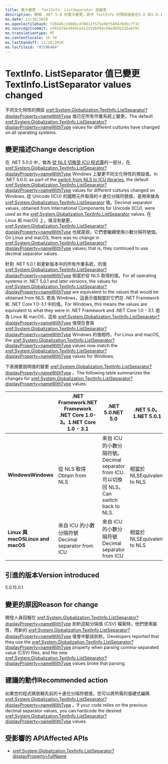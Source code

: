 ```yaml
---
title: 重大變更： TextInfo. ListSeparator 值變更
description: 瞭解 .NET 5.0 的重大變更，其中 TextInfo 的預設值是在5.0 和5.0.1 版之間變更。
ms.date: 12/10/2020
ms.openlocfilehash: 720d46c1908bcd70812f575a90f580470dbc7f32
ms.sourcegitcommit: e301979e3049ce412d19b094c60ed95b316a8f8c
ms.translationtype: MT
ms.contentlocale: zh-TW
ms.lasthandoff: 12/16/2020
ms.locfileid: "97596484"
---
```

# <a name="textinfolistseparator-values-changed"></a><span data-ttu-id="9946a-103">TextInfo. ListSeparator 值已變更</span><span class="sxs-lookup"><span data-stu-id="9946a-103">TextInfo.ListSeparator values changed</span></span>

<span data-ttu-id="9946a-104">不同文化特性的預設 <xref:System.Globalization.TextInfo.ListSeparator?displayProperty=nameWithType> 值已在所有作業系統上變更。</span><span class="sxs-lookup"><span data-stu-id="9946a-104">The default <xref:System.Globalization.TextInfo.ListSeparator?displayProperty=nameWithType> values for different cultures have changed on all operating systems.</span></span>

## <a name="change-description"></a><span data-ttu-id="9946a-105">變更描述</span><span class="sxs-lookup"><span data-stu-id="9946a-105">Change description</span></span>

<span data-ttu-id="9946a-106">在 .NET 5.0.0 中，做為 [從 NLS 切換至 ICU 程式庫](icu-globalization-api.md)的一部分，在 <xref:System.Globalization.TextInfo.ListSeparator?displayProperty=nameWithType> Windows 上變更不同文化特性的預設值。</span><span class="sxs-lookup"><span data-stu-id="9946a-106">In .NET 5.0.0, as part of the [switch from NLS to ICU libraries](icu-globalization-api.md), the default <xref:System.Globalization.TextInfo.ListSeparator?displayProperty=nameWithType> values for different cultures changed on Windows.</span></span> <span data-ttu-id="9946a-107">從 Unicode (ICU) 的國際元件取得的十進位分隔符號值，是用來做為 <xref:System.Globalization.TextInfo.ListSeparator> 值。</span><span class="sxs-lookup"><span data-stu-id="9946a-107">Decimal separator values, obtained from International Components for Unicode (ICU), were used as the <xref:System.Globalization.TextInfo.ListSeparator> values.</span></span> <span data-ttu-id="9946a-108">在 Linux 和 macOS 上，值沒有變更， <xref:System.Globalization.TextInfo.ListSeparator?displayProperty=nameWithType> 也就是說，它們會繼續使用小數分隔符號值。</span><span class="sxs-lookup"><span data-stu-id="9946a-108">On Linux and macOS, there was no change in <xref:System.Globalization.TextInfo.ListSeparator?displayProperty=nameWithType> values; that is, they continued to use decimal separator values.</span></span>

<span data-ttu-id="9946a-109">針對 .NET 5.0.1 和更新版本中的所有作業系統，的值 <xref:System.Globalization.TextInfo.ListSeparator?displayProperty=nameWithType> 相當於從 NLS 取得的值。</span><span class="sxs-lookup"><span data-stu-id="9946a-109">For all operating systems in .NET 5.0.1 and later versions, the values for <xref:System.Globalization.TextInfo.ListSeparator?displayProperty=nameWithType> are equivalent to the values that would be obtained from NLS.</span></span> <span data-ttu-id="9946a-110">若為 Windows，這表示值相當於它們在 .NET Framework 和 .NET Core 1.0-3.1 中的值。</span><span class="sxs-lookup"><span data-stu-id="9946a-110">For Windows, this means the values are equivalent to what they were in .NET Framework and .NET Core 1.0 - 3.1.</span></span> <span data-ttu-id="9946a-111">若為 Linux 和 macOS，這些 <xref:System.Globalization.TextInfo.ListSeparator?displayProperty=nameWithType> 值現在會與 <xref:System.Globalization.TextInfo.ListSeparator?displayProperty=nameWithType> Windows 的值相符。</span><span class="sxs-lookup"><span data-stu-id="9946a-111">For Linux and macOS, the <xref:System.Globalization.TextInfo.ListSeparator?displayProperty=nameWithType> values now match the <xref:System.Globalization.TextInfo.ListSeparator?displayProperty=nameWithType> values for Windows.</span></span>

<span data-ttu-id="9946a-112">下表摘要說明值的變更 <xref:System.Globalization.TextInfo.ListSeparator?displayProperty=nameWithType> 。</span><span class="sxs-lookup"><span data-stu-id="9946a-112">The following table summarizes the changes for <xref:System.Globalization.TextInfo.ListSeparator?displayProperty=nameWithType> values.</span></span>

| | <span data-ttu-id="9946a-113">.NET Framework</span><span class="sxs-lookup"><span data-stu-id="9946a-113">.NET Framework</span></span><br/><span data-ttu-id="9946a-114">.NET Core 1.0-3。1</span><span class="sxs-lookup"><span data-stu-id="9946a-114">.NET Core 1.0 - 3.1</span></span> | <span data-ttu-id="9946a-115">.NET 5.0</span><span class="sxs-lookup"><span data-stu-id="9946a-115">.NET 5.0</span></span> | <span data-ttu-id="9946a-116">.NET 5.0。1</span><span class="sxs-lookup"><span data-stu-id="9946a-116">.NET 5.0.1</span></span> |
-|-|-|-
| <span data-ttu-id="9946a-117">**Windows**</span><span class="sxs-lookup"><span data-stu-id="9946a-117">**Windows**</span></span> | <span data-ttu-id="9946a-118">從 NLS 取得</span><span class="sxs-lookup"><span data-stu-id="9946a-118">Obtain from NLS</span></span> | <span data-ttu-id="9946a-119">來自 ICU 的小數分隔符號。</span><span class="sxs-lookup"><span data-stu-id="9946a-119">Decimal separator from ICU.</span></span><br/><span data-ttu-id="9946a-120">可以切換回 NLS。</span><span class="sxs-lookup"><span data-stu-id="9946a-120">Can switch back to NLS.</span></span> | <span data-ttu-id="9946a-121">相當於 NLS</span><span class="sxs-lookup"><span data-stu-id="9946a-121">Equivalent to NLS</span></span> |
| <span data-ttu-id="9946a-122">**Linux 與 macOS**</span><span class="sxs-lookup"><span data-stu-id="9946a-122">**Linux and macOS**</span></span> | <span data-ttu-id="9946a-123">來自 ICU 的小數分隔符號</span><span class="sxs-lookup"><span data-stu-id="9946a-123">Decimal separator from ICU</span></span> | <span data-ttu-id="9946a-124">來自 ICU 的小數分隔符號</span><span class="sxs-lookup"><span data-stu-id="9946a-124">Decimal separator from ICU</span></span> | <span data-ttu-id="9946a-125">相當於 NLS</span><span class="sxs-lookup"><span data-stu-id="9946a-125">Equivalent to NLS</span></span> |

## <a name="version-introduced"></a><span data-ttu-id="9946a-126">引進的版本</span><span class="sxs-lookup"><span data-stu-id="9946a-126">Version introduced</span></span>

<span data-ttu-id="9946a-127">5.0.1</span><span class="sxs-lookup"><span data-stu-id="9946a-127">5.0.1</span></span>

## <a name="reason-for-change"></a><span data-ttu-id="9946a-128">變更的原因</span><span class="sxs-lookup"><span data-stu-id="9946a-128">Reason for change</span></span>

<span data-ttu-id="9946a-129">開發人員回報在 <xref:System.Globalization.TextInfo.ListSeparator?displayProperty=nameWithType> 剖析逗點分隔值 (CSV) 檔案時，他們使用屬性，而新的 <xref:System.Globalization.TextInfo.ListSeparator?displayProperty=nameWithType> 值會中斷該剖析。</span><span class="sxs-lookup"><span data-stu-id="9946a-129">Developers reported that they use the <xref:System.Globalization.TextInfo.ListSeparator?displayProperty=nameWithType> property when parsing comma-separated value (CSV) files, and the new <xref:System.Globalization.TextInfo.ListSeparator?displayProperty=nameWithType> values broke that parsing.</span></span>

## <a name="recommended-action"></a><span data-ttu-id="9946a-130">建議的動作</span><span class="sxs-lookup"><span data-stu-id="9946a-130">Recommended action</span></span>

<span data-ttu-id="9946a-131">如果您的程式碼依賴先前的十進位分隔符號值，您可以將所需的值硬式編碼 <xref:System.Globalization.TextInfo.ListSeparator?displayProperty=nameWithType> 。</span><span class="sxs-lookup"><span data-stu-id="9946a-131">If your code relies on the previous decimal separator values, you can hardcode the desired <xref:System.Globalization.TextInfo.ListSeparator?displayProperty=nameWithType> values.</span></span>

## <a name="affected-apis"></a><span data-ttu-id="9946a-132">受影響的 API</span><span class="sxs-lookup"><span data-stu-id="9946a-132">Affected APIs</span></span>

- <xref:System.Globalization.TextInfo.ListSeparator?displayProperty=fullName>

<!--

#### Category

- Globalization

### Affected APIs

- `P:System.Globalization.TextInfo.ListSeparator`

-->
